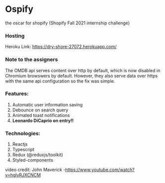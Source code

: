 # Ospify

the oscar for shopify (Shopify Fall 2021 internship challenge)

### Hosting

Heroku Link: https://dry-shore-27072.herokuapp.com/

### Note to the assigners

The OMDB api serves content over http by default, which is now disabled in Chromium browswers by default. However, they also serve data over https with the same api configuration so the fix was simple.

### Features:

1. Automatic user information saving
2. Debounce on search query
3. Animated toast notifications
4. <b>Leonardo DiCaprio on entry!!</b>

### Technologies:

1. Reactjs
2. Typescript
3. Redux (@reduxjs/toolkit)
4. Styled-components

video credit: John Maverick -https://www.youtube.com/watch?v=hglyRJXCNCM
